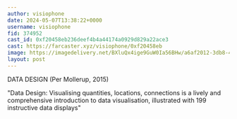 ```yaml
---
author: visiophone
date: 2024-05-07T13:38:22+0000
username: visiophone
fid: 374952
cast_id: 0xf20458eb236deef4b4a44174a0929d829a22ace3
cast: https://farcaster.xyz/visiophone/0xf20458eb
image: https://imagedelivery.net/BXluQx4ige9GuW0Ia56BHw/a6af2012-3db8-4af3-82d3-0e03c10e6b00/original
layout: post
---
```


DATA DESIGN (Per Mollerup, 2015)

"Data Design: Visualising quantities, locations, connections is a lively and comprehensive introduction to data visualisation, illustrated with 199 instructive data displays"

<img src='https://imagedelivery.net/BXluQx4ige9GuW0Ia56BHw/a6af2012-3db8-4af3-82d3-0e03c10e6b00/original' alt='' referrerpolicy='no-referrer'/>
<img src='https://imagedelivery.net/BXluQx4ige9GuW0Ia56BHw/45b6415d-45e9-4622-32cb-9e639553cf00/original' alt='' referrerpolicy='no-referrer'/>
